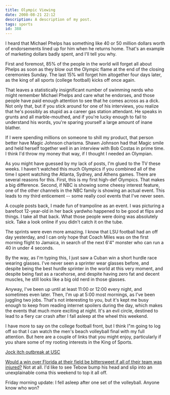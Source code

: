 ```yaml
---
title: Olympic Viewing
date: 2008-08-21 22:12
description: A description of my post.
tags: sports
id: 388
---
```

I heard that Michael Phelps has something like 40 or 50 million dollars worth of endorsements lined up for him when he returns home.  That's an example of marketing dollars badly spent, and I'll tell you why.

First and foremost, 85% of the people in the world will forget all about Phelps as soon as they blow out the Olympic flame at the end of the closing ceremonies Sunday.  The last 15% will forget him altogether four days later, as the king of all sports (college football) kicks off once again.

That leaves a statistically insignificant number of swimming nerds who might remember Michael Phelps and care what he endorses, and those people have paid enough attention to see that he comes across as a dick.  Not only that, but if you stick around for one of his interviews, you realize that he's possibly as stupid as a career gas station attendant.  He speaks in grunts and all marble-mouthed, and if you're lucky enough to fail to understand his words, you're sparing yourself a large amount of inane blather.

If I were spending millions on someone to shill my product, that person better have Magic Johnson charisma.  Shawn Johnson had that Magic smile and held herself together well in an interview with Bob Costas in prime time.  I think I'd throw my money that way, if I thought I needed an Olympian.

As you might have guessed by my lack of posts, I'm glued to the TV these weeks.  I haven't watched this much Olympics if you combined all of the time I spent watching the Atlanta, Sydney, and Athens games.  There are several reasons for this.  First, this is my first high-def Olympics.  That makes a big difference.  Second, if NBC is showing some cheesy interest feature, one of the other channels in the NBC family is showing an actual event.  This leads to my third enticement -- some really cool events that I've never seen.

A couple posts back, I made fun of trampoline as an event.  I was picturing a barefoot 12-year-old in her back yardwho happened to be good at flips and things.  I take all that back.  What those people were doing was absolutely sick.  Take a look online if you didn't catch it on the tube.  

The sprints were even more amazing.  I know that LSU football had an off day yesterday, and I can only hope that Coach Miles was on the first morning flight to Jamaica, in search of the next 6'4" monster who can run a 40 in under 4 seconds.  

By the way, as I'm typing this, I just saw a Cuban win a short hurdle race wearing glasses.  I've never seen a sprinter wear glasses before, and despite being the best hurdle sprinter in the world at this very moment, and despite being fast as a racehorse, and despite having zero fat and decent muscles, he still looks like a big old nerd in those glasses.

Anyway, I've been up until at least 11:00 or 12:00 every night, and sometimes even later.  Then, I'm up at 5:00 most mornings, as I've been juggling two jobs.  That's not interesting to you, but it's kept me busy enough to keep from reading internet spoilers during the day, which makes the events that much more exciting at night.  It's an evil circle, destined to lead to a fiery car crash after I fall asleep at the wheel this weekend.

I have more to say on the college football front, but I think I"m going to log off so that I can watch the men's beach volleyball final with my full attention.  But here are a couple of links that you might enjoy, particularly if you share some of my rooting interests in the King of Sports.

<a href="http://msn.foxsports.com/cfb/story/8450384/Report:-USC-dealing-with-jock-itch-outbreak" target="_blank">Jock itch outbreak at USC</a>

<a href="http://collegefootball.rivals.com/content.asp?CID=837024" target="_blank">Would a win over Florida at their field be bittersweet if all of their team was injured?</a>  Not at all.  I'd like to see Tebow bump his head and slip into an unexplainable coma this weekend to top it all off.

Friday morning update:  I fell asleep after one set of the volleyball.  Anyone know who won?